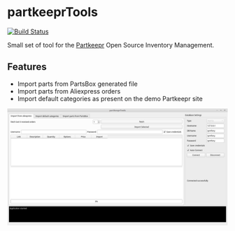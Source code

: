 # partkeeprTools

[![Build Status](https://travis-ci.org/partkeepr/PartKeepr.svg?branch=sf2migration)](https://travis-ci.org/partkeepr/PartKeepr)

Small set of tool for the [Partkeepr](https://partkeepr.org/) Open Source Inventory Management.

Features
---------

- Import parts from PartsBox generated file
- Import parts from Aliexpress orders
- Import default categories as present on the demo Partkeepr site

![Partkeepr tools](/Screenshot.png)
